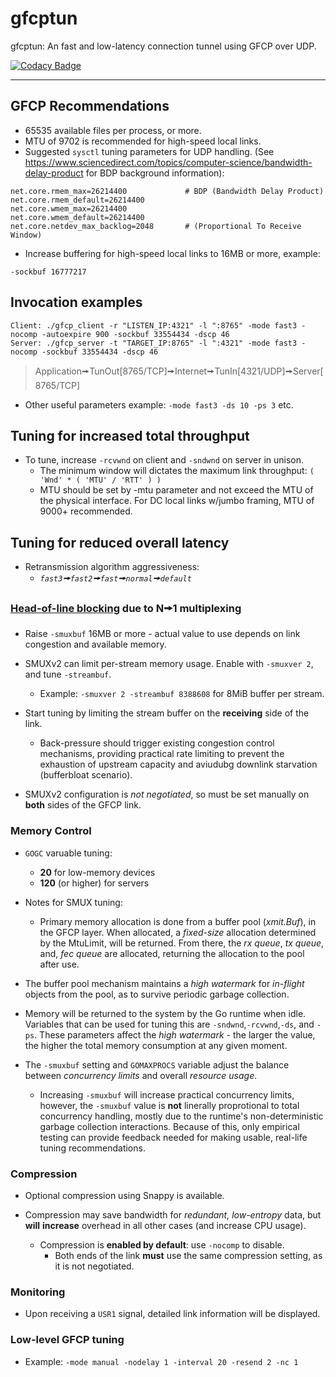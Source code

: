 # gfcptun

gfcptun: An fast and low-latency connection tunnel using GFCP over UDP.

[![Codacy Badge](https://api.codacy.com/project/badge/Grade/a01d5d75fe8143e0b1a6962f3e54ae14)](https://app.codacy.com/gh/gridfinity/gfcptun?utm_source=github.com&utm_medium=referral&utm_content=gridfinity/gfcptun&utm_campaign=Badge_Grade)

---

## GFCP Recommendations

- 65535 available files per process, or more.
- MTU of 9702 is recommended for high-speed local links.
- Suggested `sysctl` tuning parameters for UDP handling. (See
   <https://www.sciencedirect.com/topics/computer-science/bandwidth-delay-product>
   for BDP background information):

```shell
net.core.rmem_max=26214400             # BDP (Bandwidth Delay Product)
net.core.rmem_default=26214400
net.core.wmem_max=26214400
net.core.wmem_default=26214400
net.core.netdev_max_backlog=2048       # (Proportional To Receive Window)
```

- Increase buffering for high-speed local links to 16MB or more, example:

```text
-sockbuf 16777217
```

## Invocation examples

```shell
Client: ./gfcp_client -r "LISTEN_IP:4321" -l ":8765" -mode fast3 -nocomp -autoexpire 900 -sockbuf 33554434 -dscp 46
Server: ./gfcp_server -t "TARGET_IP:8765" -l ":4321" -mode fast3 -nocomp -sockbuf 33554434 -dscp 46
```

> Application🠚TunOut[8765/TCP]🠚Internet🠚TunIn[4321/UDP]🠚Server[8765/TCP]

- Other useful parameters example: `-mode fast3 -ds 10 -ps 3` etc.

## Tuning for increased total throughput

- To tune, increase `-rcvwnd` on client and `-sndwnd` on server in unison.
  - The minimum window will dictates the maximum link throughput:
    `( 'Wnd' * ( 'MTU' / 'RTT' ) )`
  - MTU should be set by -mtu parameter and not exceed the MTU of the physical
    interface. For DC local links w/jumbo framing, MTU of 9000+ recommended.

## Tuning for reduced overall latency

- Retransmission algorithm aggressiveness:
  - _`fast3`🠚`fast2`🠚`fast`🠚`normal`🠚`default`_

### [Head-of-line blocking](https://www.sciencedirect.com/topics/computer-science/head-of-line-blocking) due to N🠚1 multiplexing

- Raise `-smuxbuf` 16MB or more - actual value to use depends on link congestion
  and available memory.
- SMUXv2 can limit per-stream memory usage. Enable with `-smuxver 2`, and tune
  `-streambuf`.

  - Example: `-smuxver 2 -streambuf 8388608` for 8MiB buffer per stream.

- Start tuning by limiting the stream buffer on the **receiving** side of the
  link.

  - Back-pressure should trigger existing congestion control mechanisms,
    providing practical rate limiting to prevent the exhaustion of upstream
    capacity and aviudubg downlink starvation (bufferbloat scenario).

- SMUXv2 configuration is _not negotiated_, so must be set manually on **both**
  sides of the GFCP link.

### Memory Control

- `GOGC` varuable tuning:

  - **20** for low-memory devices
  - **120** (or higher) for servers

- Notes for SMUX tuning:

  - Primary memory allocation is done from a buffer pool (_xmit.Buf_), in the
    GFCP layer. When allocated, a _fixed-size_ allocation determined by the
    MtuLimit, will be returned. From there, the _rx queue_, _tx queue_, and,
    _fec queue_ are allocated, returning the allocation to the pool after use.

- The buffer pool mechanism maintains a _high watermark_ for _in-flight_ objects
  from the pool, as to survive periodic garbage collection.

- Memory will be returned to the system by the Go runtime when idle. Variables
  that can be used for tuning this are `-sndwnd`,`-rcvwnd`,`-ds`, and `-ps`.
  These parameters affect the _high watermark_ - the larger the value, the
  higher the total memory consumption at any given moment.

- The `-smuxbuf` setting and `GOMAXPROCS` variable adjust the balance between
  _concurrency limits_ and overall _resource usage_.
  - Increasing `-smuxbuf` will increase practical concurrency limits, however,
    the `-smuxbuf` value is **not** linerally proprotional to total concurrency
    handling, mostly due to the runtime's non-deterministic garbage collection
    interactions. Because of this, only empirical testing can provide feedback
    needed for making usable, real-life tuning recommendations.

### Compression

- Optional compression using Snappy is available.

- Compression may save bandwidth for _redundant, low-entropy_ data, but **will**
  **increase** overhead in all other cases (and increase CPU usage).
  - Compression is **enabled by default**: use `-nocomp` to disable.
    - Both ends of the link **must** use the same compression setting, as it is
      not negotiated.

### Monitoring

- Upon receiving a `USR1` signal, detailed link information will be displayed.

### Low-level GFCP tuning

- Example: `-mode manual -nodelay 1 -interval 20 -resend 2 -nc 1`
